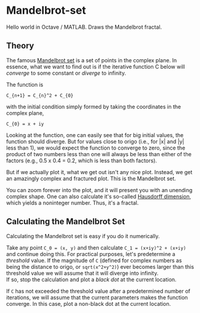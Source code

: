# Mandelbrot-set

Hello world in Octave / MATLAB. Draws the Mandelbrot fractal.

Theory
------

The famous [Mandelbrot set](http://en.wikipedia.org/wiki/Mandelbrot_set) is
a set of points in the complex plane.  In essence, what we want to find out
is if the iterative function C below will _converge_ to some constant or _diverge_
to infinity.

The function is

  `C_{n+1} = C_{n}^2 + C_{0}`

with the initial condition simply formed by taking the coordinates in the
complex plane,

  `C_{0} = x + iy`

Looking at the function, one can easily see that for big initial values, the
function should diverge.  But for values close to origo (i.e., for |x| and
|y| less than 1), we would expect the function to converge to zero, since
the product of two numbers less than one will always be less than either of
the factors (e.g., 0.5 x 0.4 = 0.2, which is less than both factors).

But if we actually plot it, what we get out isn't any nice plot.  Instead,
we get an amazingly complex and fractured plot.  This is the Mandelbrot set.

You can zoom forever into the plot, and it will present you with an unending
complex shape.  One can also calculate it's
so-called [Hausdorff dimension](http://en.wikipedia.org/wiki/Hausdorff_dimension),
which yields a noninteger number.  Thus, it's a fractal.

Calculating the Mandelbrot Set
------------------------------

Calculating the Mandelbrot set is easy if you do it numerically.

Take any point `C_0 = (x, y)` and then calculate `C_1 = (x+iy)^2 + (x+iy)`
and continue doing this.  For practical purposes, let's predetermine a
_threshold_ value.  If the magnitude of `C` (defined for complex numbers
as being the distance to origo, or `sqrt(x^2+y^2)`) ever becomes larger than
this threshold value we will assume that it will diverge into infinity.  
If so, stop the calculation and plot a _black dot_ at the current location.

If `C` has not exceeded the threshold value after a predetermined number of
iterations, we will assume that the current parameters makes the function
converge.  In this case, plot a non-black dot at the current location.
